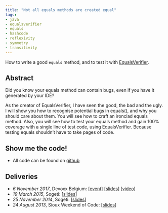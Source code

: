 ```yaml
---
title: "Not all equals methods are created equal"
tags:
- java
- equalsverifier
- equals
- hashcode
- reflexivity
- symmetry
- transitivity
---
```

How to write a good `equals` method, and to test it with [EqualsVerifier](http://jqno.nl/equalsverifier).

## Abstract
Did you know your equals method can contain bugs, even if you have it generated by your IDE?

As the creator of EqualsVerifier, I have seen the good, the bad and the ugly. I will show you how to recognise potential bugs in equals(), and why you should care about them. You will see how to craft an ironclad equals method. Also, you will see how to test your equals method and gain 100% coverage with a single line of test code, using EqualsVerifier. Because testing equals shouldn’t have to take pages of code.

## Show me the code!
* All code can be found on [github](https://github.com/jqno/equalsverifier-talk/)

## Deliveries
* _6 November 2017_, Devoxx Belgium: [[event](https://devoxx.be/2017/)] [[slides](https://github.com/jqno/equalsverifier-talk/tree/2017-11-06-devoxx)] [[video](https://www.youtube.com/watch?v=pNJ_O10XaoM)]
* _19 March 2015_, Sogeti: [[slides](https://github.com/jqno/equalsverifier-talk/tree/2015-03-19-sogeti)]
* _25 November 2014_, Sogeti: [[slides](https://github.com/jqno/equalsverifier-talk/tree/2014-11-25-sogeti)]
* _24 August 2013_, Sioux Weekend of Code: [[slides](https://github.com/jqno/equalsverifier-talk/tree/2013-08-24-sioux)]

